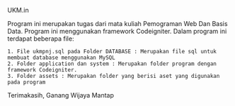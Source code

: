 UKM.in

Program ini merupakan tugas dari mata kuliah Pemograman Web Dan Basis Data. Program ini menggunakan framework Codeigniter.
Dalam program ini terdapat beberapa file:

    1. File ukmpnj.sql pada Folder DATABASE : Merupakan file sql untuk membuat database menggunakan MySQL
    2. Folder application dan system : Merupakan folder program dengan framework Codeigniter.
    3. Folder assets : Merupakan folder yang berisi aset yang digunakan pada program

Terimakasih,
Ganang Wijaya Mantap
